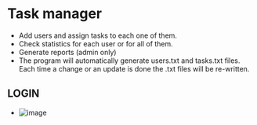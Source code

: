 # Task manager

  - Add users and assign tasks to each one of them.
  - Check statistics for each user or for all of them.
  - Generate reports (admin only)
- The program will automatically generate users.txt and tasks.txt files. Each time a change or an update is done the .txt files will be re-written.

## LOGIN
  - ![image](https://github.com/MassimilianoCattani/finalCapstone/assets/52679658/f294a222-bf40-4deb-ab52-fff69be3a431)


